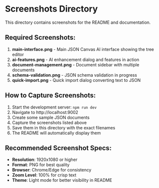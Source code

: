# Screenshots Directory

This directory contains screenshots for the README and documentation.

## Required Screenshots:

1. **main-interface.png** - Main JSON Canvas AI interface showing the tree editor
2. **ai-features.png** - AI enhancement dialog and features in action  
3. **document-management.png** - Document sidebar with multiple documents
4. **schema-validation.png** - JSON schema validation in progress
5. **quick-import.png** - Quick import dialog converting text to JSON

## How to Capture Screenshots:

1. Start the development server: `npm run dev`
2. Navigate to http://localhost:9002
3. Create some sample JSON documents
4. Capture the screenshots listed above
5. Save them in this directory with the exact filenames
6. The README will automatically display them

## Recommended Screenshot Specs:
- **Resolution**: 1920x1080 or higher
- **Format**: PNG for best quality
- **Browser**: Chrome/Edge for consistency
- **Zoom Level**: 100% for crisp text
- **Theme**: Light mode for better visibility in README